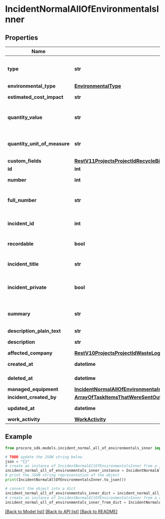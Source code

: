 # IncidentNormalAllOfEnvironmentalsInner


## Properties

Name | Type | Description | Notes
------------ | ------------- | ------------- | -------------
**type** | **str** | The record type, i.e. &#39;injury&#39;, &#39;near_miss&#39;, &#39;environmental&#39;, or &#39;property_damage&#39; | [optional] 
**environmental_type** | [**EnvironmentalType**](EnvironmentalType.md) |  | [optional] 
**estimated_cost_impact** | **str** | Estimated cost impact of the record | [optional] 
**quantity_value** | **str** | Numeric portion of the \&quot;quantity\&quot; field | [optional] 
**quantity_unit_of_measure** | **str** | Unit of measure for the \&quot;quantity\&quot; field | [optional] 
**custom_fields** | [**RestV11ProjectsProjectIdRecycleBinIncidentsWitnessStatementsGet200ResponseInnerCustomFields**](RestV11ProjectsProjectIdRecycleBinIncidentsWitnessStatementsGet200ResponseInnerCustomFields.md) |  | [optional] 
**id** | **int** | Incident Record ID | [optional] 
**number** | **int** | The number of the Record | [optional] 
**full_number** | **str** | The Incident Number combined with the Record Number | [optional] 
**incident_id** | **int** | The id of the Incident to which the record belongs | [optional] 
**recordable** | **bool** | Indicates whether the Incident Record is recordable | [optional] 
**incident_title** | **str** | The title of the Incident to which the record belongs | [optional] 
**incident_private** | **bool** | Indicates whether the Incident to which the record belongs is private | [optional] 
**summary** | **str** | Summary combining the affliction type, body part affected, and source of harm. | [optional] 
**description_plain_text** | **str** | Description of event | [optional] 
**description** | **str** | Description of event in Rich Text format | [optional] 
**affected_company** | [**RestV10ProjectsProjectIdWasteLogsGet200ResponseInnerVendor**](RestV10ProjectsProjectIdWasteLogsGet200ResponseInnerVendor.md) |  | [optional] 
**created_at** | **datetime** | Timestamp of creation | [optional] 
**deleted_at** | **datetime** | Timestamp of deletion | [optional] 
**managed_equipment** | [**IncidentNormalAllOfEnvironmentalsInnerAllOfManagedEquipment**](IncidentNormalAllOfEnvironmentalsInnerAllOfManagedEquipment.md) |  | [optional] 
**incident_created_by** | [**ArrayOfTaskItemsThatWereSentOutInnerAllOfAssignee**](ArrayOfTaskItemsThatWereSentOutInnerAllOfAssignee.md) |  | [optional] 
**updated_at** | **datetime** | Timestamp of last update | [optional] 
**work_activity** | [**WorkActivity**](WorkActivity.md) |  | [optional] 

## Example

```python
from procore_sdk.models.incident_normal_all_of_environmentals_inner import IncidentNormalAllOfEnvironmentalsInner

# TODO update the JSON string below
json = "{}"
# create an instance of IncidentNormalAllOfEnvironmentalsInner from a JSON string
incident_normal_all_of_environmentals_inner_instance = IncidentNormalAllOfEnvironmentalsInner.from_json(json)
# print the JSON string representation of the object
print(IncidentNormalAllOfEnvironmentalsInner.to_json())

# convert the object into a dict
incident_normal_all_of_environmentals_inner_dict = incident_normal_all_of_environmentals_inner_instance.to_dict()
# create an instance of IncidentNormalAllOfEnvironmentalsInner from a dict
incident_normal_all_of_environmentals_inner_from_dict = IncidentNormalAllOfEnvironmentalsInner.from_dict(incident_normal_all_of_environmentals_inner_dict)
```
[[Back to Model list]](../README.md#documentation-for-models) [[Back to API list]](../README.md#documentation-for-api-endpoints) [[Back to README]](../README.md)


